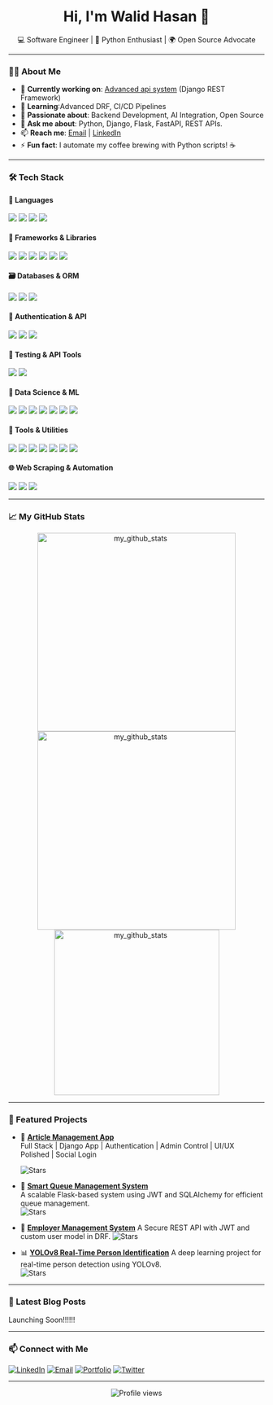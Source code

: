 <h1 align="center">Hi, I'm Walid Hasan 👋</h1>
<p align="center">
  💻 Software Engineer | 🐍 Python Enthusiast | 🌍 Open Source Advocate
</p>

---

### 👨‍💻 About Me

- 🔭 **Currently working on**: [Advanced api system](https://github.com/cioflingar/#) (Django REST Framework)
- 🌱 **Learning**:Advanced DRF, CI/CD Pipelines
- 🧠 **Passionate about**: Backend Development, AI Integration, Open Source
- 💬 **Ask me about**: Python, Django, Flask, FastAPI, REST APIs.
- 📫 **Reach me**: [Email](mailto:eng.walidhasan@gmail.com) | [LinkedIn](https://www.linkedin.com/in/walid-hasan-)
- ⚡ **Fun fact**: I automate my coffee brewing with Python scripts! ☕

---

### 🛠️ Tech Stack

#### 🚀 Languages
<p> 
  <img src="https://img.shields.io/badge/Python-3776AB?style=flat&logo=python&logoColor=white" /> 
  <img src="https://img.shields.io/badge/JavaScript-F7DF1E?style=flat&logo=javascript&logoColor=black" /> 
  <img src="https://img.shields.io/badge/HTML5-E34F26?style=flat&logo=html5&logoColor=white" /> 
  <img src="https://img.shields.io/badge/CSS3-1572B6?style=flat&logo=css3&logoColor=white" /> 
</p>

#### 🧠 Frameworks & Libraries
<p> 
  <img src="https://img.shields.io/badge/Django-092E20?style=flat&logo=django&logoColor=white" /> 
  <img src="https://img.shields.io/badge/Flask-000000?style=flat&logo=flask&logoColor=white" /> 
  <img src="https://img.shields.io/badge/Django%20REST%20Framework-009639?style=flat&logo=django&logoColor=white" /> 
  <img src="https://img.shields.io/badge/Tailwind%20CSS-38B2AC?style=flat&logo=tailwindcss&logoColor=white" /> 
  <img src="https://img.shields.io/badge/Bootstrap-7952B3?style=flat&logo=bootstrap&logoColor=white" /> 
  <img src="https://img.shields.io/badge/Alpine.js-8BC0D2?style=flat&logo=alpinejs&logoColor=white" /> 
</p>

#### 🗃 Databases & ORM
<p> 
  <img src="https://img.shields.io/badge/PostgreSQL-4169E1?style=flat&logo=postgresql&logoColor=white" /> 
  <img src="https://img.shields.io/badge/SQLite-003B57?style=flat&logo=sqlite&logoColor=white" /> 
  <img src="https://img.shields.io/badge/SQLAlchemy-FF0000?style=flat&logo=python&logoColor=white" /> 
</p>

#### 🔐 Authentication & API
<p> 
  <img src="https://img.shields.io/badge/JWT-000000?style=flat&logo=json-web-tokens&logoColor=white" /> 
  <img src="https://img.shields.io/badge/Flask%20Smorest-35B7F3?style=flat&logo=flask&logoColor=white" /> 
  <img src="https://img.shields.io/badge/Marshmallow-78C6E6?style=flat&logo=flask&logoColor=white" /> 
</p>

#### 🧪 Testing & API Tools
<p> 
  <img src="https://img.shields.io/badge/Postman-FF6C37?style=flat&logo=postman&logoColor=white" /> 
  <img src="https://img.shields.io/badge/Insomnia-4000FF?style=flat&logo=insomnia&logoColor=white" /> 
</p>

#### 🧠 Data Science & ML
<p> 
  <img src="https://img.shields.io/badge/Pandas-150458?style=flat&logo=pandas&logoColor=white" /> 
  <img src="https://img.shields.io/badge/NumPy-013243?style=flat&logo=numpy&logoColor=white" /> 
  <img src="https://img.shields.io/badge/Scikit--learn-F7931E?style=flat&logo=scikit-learn&logoColor=white" /> 
  <img src="https://img.shields.io/badge/Matplotlib-003B57?style=flat&logo=matplotlib&logoColor=white" /> 
  <img src="https://img.shields.io/badge/Seaborn-9F69A0?style=flat&logo=seaborn&logoColor=white" /> 
  <img src="https://img.shields.io/badge/Plotly-3E6F8E?style=flat&logo=plotly&logoColor=white" /> 
  <img src="https://img.shields.io/badge/OpenCV-5C3B6D?style=flat&logo=opencv&logoColor=white" /> 
</p>

#### 🧰 Tools & Utilities
<p> 
  <img src="https://img.shields.io/badge/Git-F05032?style=flat&logo=git&logoColor=white" /> 
  <img src="https://img.shields.io/badge/GitHub-181717?style=flat&logo=github&logoColor=white" /> 
  <img src="https://img.shields.io/badge/Docker-2496ED?style=flat&logo=docker&logoColor=white" /> 
  <img src="https://img.shields.io/badge/PyCharm-000000?style=flat&logo=pycharm&logoColor=white" /> 
  <img src="https://img.shields.io/badge/VS%20Code-007ACC?style=flat&logo=visual-studio-code&logoColor=white" /> 
  <img src="https://img.shields.io/badge/Jupyter%20Notebook-F37626?style=flat&logo=jupyter&logoColor=white" /> 
  <img src="https://img.shields.io/badge/Anaconda-44A833?style=flat&logo=anaconda&logoColor=white" /> 
</p>

#### 🌐 Web Scraping & Automation
<p> 
  <img src="https://img.shields.io/badge/Selenium-43B02A?style=flat&logo=selenium&logoColor=white" /> 
  <img src="https://img.shields.io/badge/BeautifulSoup-9A5F96?style=flat&logo=beautifulsoup&logoColor=white" /> 
  <img src="https://img.shields.io/badge/Requests-FF5733?style=flat&logo=requests&logoColor=white" /> 
</p>

---



### 📈 My GitHub Stats

<p align="center">
       <img width=390 src="https://github-readme-stats.vercel.app/api?username=Cioflingar&count_private=true&show_icons=true&theme=react&rank_icon=github&border_radius=10" alt="my_github_stats" /></br>
  <img width=390 src="https://github-readme-streak-stats.herokuapp.com/?user=cioflingar&&count_private=true&&theme=react&&border_radius=10" alt="my_github_stats" /></br>
  <img width=325 align="center" src="https://github-readme-stats.vercel.app/api/top-langs/?username=cioflingar&hide=HTML&langs_count=8&layout=compact&theme=react&border_radius=10&size_weight=0.5&count_weight=0.5&exclude_repo=github-readme-stats" alt="my_github_stats" />
</p>

---

### 📂 Featured Projects

- 📰 [**Article Management App**](https://github.com/CioFlingar/Article_Crontrol_System)  
  Full Stack | Django App | Authentication | Admin Control | UI/UX Polished | Social Login

  ![Stars](https://img.shields.io/github/stars/CioFlingar/Article_Crontrol_System?style=social)
  
- 🚀 [**Smart Queue Management System**](https://github.com/CioFlingar/smart_queue_management_project)  
  A scalable Flask-based system using JWT and SQLAlchemy for efficient queue management.  
  ![Stars](https://img.shields.io/github/stars/cioflingar/smart_queue_management_project?style=social)
  
- 👥 [**Employer Management System**](https://github.com/CioFlingar/Employer-Management-System)
  A Secure REST API with JWT and custom user model in DRF.
  ![Stars](https://img.shields.io/github/stars/cioflingar/Employer-Management-System?style=social)

- 📊 [**YOLOv8 Real-Time Person Identification**](https://github.com/CioFlingar/person_identification_yolov8) 
  A deep learning project for real-time person detection using YOLOv8.  
  ![Stars](https://img.shields.io/github/stars/CioFlinGar/person_identification_yolov8?style=social)

---

### 📝 Latest Blog Posts
<!-- BLOG-POST-LIST:START -->
Launching Soon!!!!!!
<!-- BLOG-POST-LIST:END -->

---

### 📫 Connect with Me

<p align="left">
  <a href="https://www.linkedin.com/in/walid-hasan-"><img src="https://img.shields.io/badge/LinkedIn-0077B5?style=flat&logo=linkedin&logoColor=white" alt="LinkedIn" /></a>
  <a href="mailto:eng.walidhasan@gmail.com"><img src="https://img.shields.io/badge/Email-D14836?style=flat&logo=gmail&logoColor=white" alt="Email" /></a>
  <a href="#"><img src="https://img.shields.io/badge/Portfolio-181717?style=flat&logo=web&logoColor=white" alt="Portfolio" /></a>
  <a href="#"><img src="https://img.shields.io/badge/Twitter-1DA1F2?style=flat&logo=twitter&logoColor=white" alt="Twitter" /></a>
</p>

---

<p align="center">
  <img src="https://komarev.com/ghpvc/?username=CioFlinGar&color=blueviolet" alt="Profile views" />
</p>
